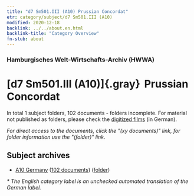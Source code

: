 ```yaml
---
title: "d7 Sm501.III (A10) Prussian Concordat"
etr: category/subject/d7 Sm501.III (A10)
modified: 2020-12-18
backlink: ../../about.en.html
backlink-title: "Category Overview"
fn-stub: about
---
```


### Hamburgisches Welt-Wirtschafts-Archiv (HWWA)
# [d7 Sm501.III (A10)]{.gray}&#8201; Prussian Concordat&#160; 





In total 1 subject folders, 102 documents - folders incomplete.
For material not published as folders, please check the [digitized films](/film/h1_sh) (in German).

_For direct access to the documents, click the "(xy documents)" link, for folder information use the "(folder)" link._

## Subject archives


- [A10 Germany](../../../geo/about.en.html#A10) (<a href="https://dfg-viewer.de/show/?tx_dlf[id]=https://pm20.zbw.eu/mets/sh/1261xx/126128/1442xx/144251/public.mets.en.xml" target="_blank">102 documents</a>) ([folder](http://purl.org/pressemappe20/folder/sh/126128,144251))


_* The English category label is an unchecked automated translation of the German label._

